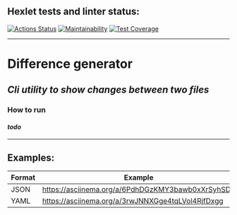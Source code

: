 ## Hexlet tests and linter status:

[![Actions Status](https://github.com/filtertish/java-project-71/actions/workflows/hexlet-check.yml/badge.svg)](https://github.com/filtertish/java-project-71/actions)
[![Maintainability](https://api.codeclimate.com/v1/badges/d1ac05b640d0798206de/maintainability)](https://codeclimate.com/github/filtertish/java-project-71/maintainability)
[![Test Coverage](https://api.codeclimate.com/v1/badges/d1ac05b640d0798206de/test_coverage)](https://codeclimate.com/github/filtertish/java-project-71/test_coverage)

---

# **Difference generator**

## *Cli utility to show changes between two files*

### How to run

#### *todo*

---

## Examples:

| Format | Example                                           |
|--------|---------------------------------------------------|
| JSON   | https://asciinema.org/a/6PdhDGzKMY3bawb0xXrSyhSDR |
| YAML   | https://asciinema.org/a/3rwJNNXGge4tqLVol4RjfDxgg |                                                 |
